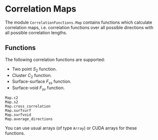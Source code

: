 # Correlation Maps

The module `CorrelationFunctions.Map` contains functions which calculate
correlation maps, i.e. correlation functions over all possible directions with
all possible correlation lengths.

## Functions

The following correlation functions are supported:

* Two point $S_2$ function.
* Cluster $C_2$ function.
* Surface-surface $F_{ss}$ function.
* Surface-void $F_{sv}$ function.

```@docs
Map.c2
Map.s2
Map.cross_correlation
Map.surfsurf
Map.surfvoid
Map.average_directions
```

You can use usual arrays (of type `Array`) or CUDA arrays for these functions.
